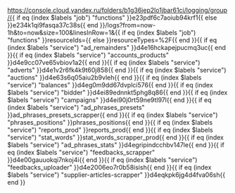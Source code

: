 https://console.cloud.yandex.ru/folders/b1g36jep2lo1jbar61ci/logging/group/{{ if eq (index $labels "job") "functions" }}e23pdf6c7aoiub94krf1{{ else }}e234k1qi9fasqa37c38s{{ end }}/logs?from=now-1h&to=now&size=100&linesInRow=1&{{ if eq (index $labels "job") "functions" }}resourceIds={{ else }}resourceTypes=%2F{{ end }}{{ if eq (index $labels "service") "ad_remainders" }}d4e16hckapejpucmq3uc{{ end }}{{ if eq (index $labels "service") "accounts_products" }}d4e9cc07ve65vbiov1a2{{ end }}{{ if eq (index $labels "service") "adverts" }}d4e1v2r6fk4k9t60j858{{ end }}{{ if eq (index $labels "service") "auctions" }}d4e63s6q05aiu2b9vleh{{ end }}{{ if eq (index $labels "service") "balances" }}d4eg0m9dd67dvplci576{{ end }}{{ if eq (index $labels "service") "bidder" }}d4ei89ednnkt5phg8q86{{ end }}{{ if eq (index $labels "service") "campaigns" }}d4ei90j0rt59ne9tl97l{{ end }}{{ if eq (index $labels "service") "ad_phrases_presets" }}ad_phrases_presets_scrapper{{ end }}{{ if eq (index $labels "service") "phrases_positions" }}phrases_positions{{ end }}{{ if eq (index $labels "service") "reports_prod" }}reports_prod{{ end }}{{ if eq (index $labels "service") "stat_words" }}stat_words_scrapper_prod{{ end }}{{ if eq (index $labels "service") "ad_phrases_stats" }}d4egripindcchbv147le{{ end }}{{ if eq (index $labels "service") "feedbacks_scrapper" }}d4e00gauuokqi7nkoj4i{{ end }}{{ if eq (index $labels "service") "feedbacks_uploader" }}d4e2006eo7r0b58isish{{ end }}{{ if eq (index $labels "service") "supplier-articles-scrapper" }}d4eqkpk6jg4d4fva06sh{{ end }}